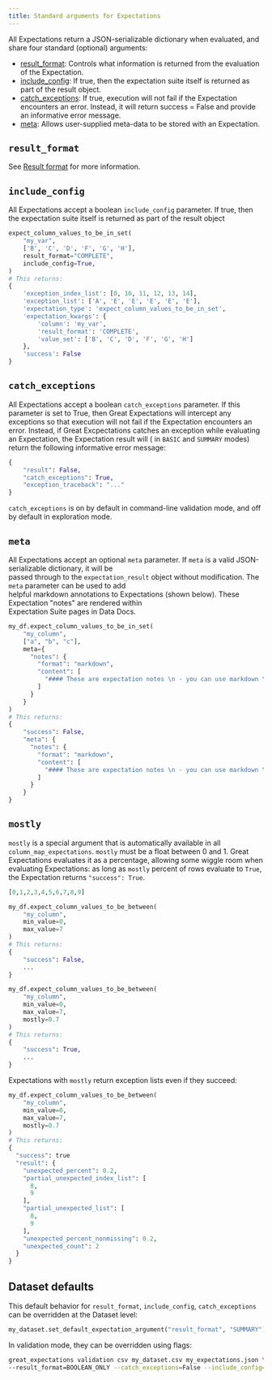 ```yaml
---
title: Standard arguments for Expectations
---
```



All Expectations return a JSON-serializable dictionary when evaluated, and share four standard (optional) arguments:
* [result_format](#result_format): Controls what information is returned from the evaluation of the Expectation.
* [include_config](#include_config): If true, then the expectation suite itself is returned as part of the result
  object.
* [catch_exceptions](#catch_exceptions): If true, execution will not fail if the Expectation encounters an error.
  Instead, it will return success = False and provide an informative error message.
* [meta](#meta): Allows user-supplied meta-data to be stored with an Expectation.

## `result_format`
See [Result format](./result_format) for more information.

## `include_config`

All Expectations accept a boolean `include_config` parameter. If true, then the expectation suite itself is returned as
part of the result object

```python
expect_column_values_to_be_in_set(
    "my_var",
    ['B', 'C', 'D', 'F', 'G', 'H'],
    result_format="COMPLETE",
    include_config=True,
)
# This returns:
{
    'exception_index_list': [0, 10, 11, 12, 13, 14],
    'exception_list': ['A', 'E', 'E', 'E', 'E', 'E'],
    'expectation_type': 'expect_column_values_to_be_in_set',
    'expectation_kwargs': {
        'column': 'my_var',
        'result_format': 'COMPLETE',
        'value_set': ['B', 'C', 'D', 'F', 'G', 'H']
    },
    'success': False
}
```

## `catch_exceptions`

All Expectations accept a boolean `catch_exceptions` parameter. If this parameter is set to True, then Great
Expectations will intercept any exceptions so that execution will not fail if the Expectation encounters an error.
Instead, if Great Excpectations catches an exception while evaluating an Expectation, the Expectation result will (
in `BASIC` and `SUMMARY` modes) return the following informative error message:

```python
{
    "result": False,
    "catch_exceptions": True,
    "exception_traceback": "..."
}
```

`catch_exceptions` is on by default in command-line validation mode, and off by default in exploration mode.

## `meta`

All Expectations accept an optional `meta` parameter. If `meta` is a valid JSON-serializable dictionary, it will be \
passed through to the `expectation_result` object without modification. The `meta` parameter can be used to add \
helpful markdown annotations to Expectations (shown below). These Expectation "notes" are rendered within \
Expectation Suite pages in Data Docs.

```python
my_df.expect_column_values_to_be_in_set(
    "my_column",
    ["a", "b", "c"],
    meta={
      "notes": {
        "format": "markdown",
        "content": [
          "#### These are expectation notes \n - you can use markdown \n - or just strings"
        ]
      }
    }
)
# This returns:
{
    "success": False,
    "meta": {
      "notes": {
        "format": "markdown",
        "content": [
          "#### These are expectation notes \n - you can use markdown \n - or just strings"
        ]
      }
    }
}
```

## `mostly`

`mostly` is a special argument that is automatically available in all `column_map_expectations`. `mostly` must be a 
float between 0 and 1. Great Expectations evaluates it as a percentage, allowing some wiggle room when evaluating 
Expectations: as long as `mostly` percent of rows evaluate to `True`, the Expectation returns `"success": True`.

```python
[0,1,2,3,4,5,6,7,8,9]

my_df.expect_column_values_to_be_between(
    "my_column",
    min_value=0,
    max_value=7
)
# This returns:
{
    "success": False,
    ...
}

my_df.expect_column_values_to_be_between(
    "my_column",
    min_value=0,
    max_value=7,
    mostly=0.7
)
# This returns:
{
    "success": True,
    ...
}
```

Expectations with `mostly` return exception lists even if they succeed:

```python
my_df.expect_column_values_to_be_between(
    "my_column",
    min_value=0,
    max_value=7,
    mostly=0.7
)
# This returns:
{
  "success": true
  "result": {
    "unexpected_percent": 0.2,
    "partial_unexpected_index_list": [
      8,
      9
    ],
    "partial_unexpected_list": [
      8,
      9
    ],
    "unexpected_percent_nonmissing": 0.2,
    "unexpected_count": 2
  }
}
```

## Dataset defaults

This default behavior for `result_format`, `include_config`, `catch_exceptions` can be overridden at the Dataset level:

```python
my_dataset.set_default_expectation_argument("result_format", "SUMMARY")
```

In validation mode, they can be overridden using flags:

```bash
great_expectations validation csv my_dataset.csv my_expectations.json \ 
--result_format=BOOLEAN_ONLY --catch_exceptions=False --include_config=True
```

